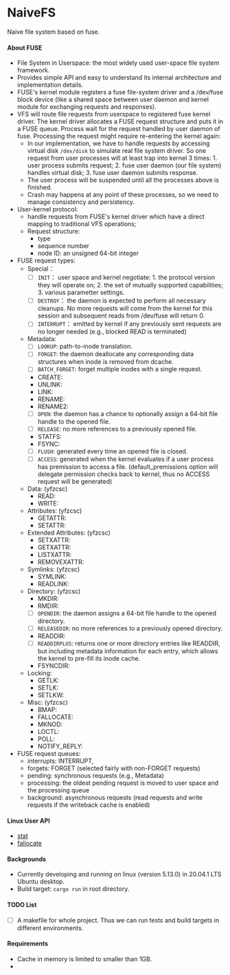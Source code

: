 # NaiveFS
Naive file system based on fuse.
#### About FUSE

- File System in Userspace: the most widely used user-space file system framework.
- Provides simple API and easy to understand its internal architecture and implementation details.
- FUSE's kernel module registers a fuse file-system driver and a /dev/fuse block device (like a shared space between user daemon and kernel module for exchanging requests and responses).
- VFS will route file requests from userspace to registered fuse kernel driver. The kernel driver allocates a FUSE request structure and puts it in a FUSE queue. Process wait for the request handled by user daemon of fuse. Processing the request might require re-entering the kernel again:
  - In our implementation, we have to handle requests by accessing virtual disk `/dev/disk` to simulate real file system driver. So one request from user processes will at least trap into kernel 3 times: 1. user process submits request; 2. fuse user daemon (our file system) handles virtual disk; 3. fuse user daemon submits response.
  - The user process will be suspended until all the processes above is finished.
  - Crash may happens at any point of these processes, so we need to manage consistency and persistency.
- User-kernel protocol:
  - handle requests from FUSE's kernel driver which have a direct mapping to traditional VFS operations;
  - Request structure:
    - type
    - sequence number
    - node ID: an unsigned 64-bit integer
- FUSE request types:
  - Special：
    - [ ] `INIT`： user space and kernel negotiate: 1. the protocol version they will operate on; 2. the set of mutually supported capabilities; 3. various parametter settings.
    - [ ] `DESTROY`： the daemon is expected to perform all necessary cleanups. No more requests will come from the kernel for this session and subsequent reads from /dev/fuse will return 0.
    - [ ] `INTERRUPT`： emitted by kernel if any previously sent requests are no longer needed (e.g., blocked READ is terminated)
  - Metadata:
    - [ ] `LOOKUP`: path-to-inode translation.
    - [ ] `FORGET`: the daemon deallocate any corresponding data structures when inode is removed from dcache.
    - [ ] `BATCH_FORGET`: forget multiple inodes with a single request.
    - CREATE:
    - UNLINK:
    - LINK:
    - RENAME:
    - RENAME2:
    - [ ] `OPEN`: the daemon has a chance to optionally assign a 64-bit file handle to the opened file.
    - [ ] `RELEASE`: no more references to a previously opened file.
    - STATFS:
    - FSYNC:
    - [ ] `FLUSH`: generated every time an opened file is closed.
    - [ ] `ACCESS`: generated when the kernel evaluates if a user process has premission to access a file. (default_premissions option will delegate permission checks back to kernel, thus no ACCESS request will be generated)
  - Data: (yfzcsc)
    - READ:
    - WRITE:
  - Attributes: (yfzcsc)
    - GETATTR:
    - SETATTR:
  - Extended Attributes: (yfzcsc)
    - SETXATTR:
    - GETXATTR:
    - LISTXATTR:
    - REMOVEXATTR:
  - Symlinks: (yfzcsc)
    - SYMLINK:
    - READLINK:
  - Directory: (yfzcsc)
    - MKDIR:
    - RMDIR:
    - [ ] `OPENDIR`: the daemon assigns a 64-bit file handle to the opened directory. 
    - [ ] `RELEASEDIR`: no more references to a previously opened directory. 
    - READDIR: 
    - [ ] `READDIRPLUS`: returns one or more directory entries like READDIR, but including metadata information for each entry, which allows the kernel to pre-fill its inode cache.
    - FSYNCDIR:
  - Locking:
    - GETLK:
    - SETLK:
    - SETLKW:
  - Misc: (yfzcsc)
    - BMAP:
    - FALLOCATE:
    - MKNOD:
    - LOCTL:
    - POLL:
    - NOTIFY_REPLY:
- FUSE request queues:
  - interrupts: INTERRUPT, 
  - forgets: FORGET (selected fairly with non-FORGET requests)
  - pending: synchronous requests (e.g., Metadata)
  - processing: the oldest pending request is moved to user space and the processing queue
  - background: asynchronous requests (read requests and write requests if the writeback cache is enabled)

#### Linux User API

- [stat](https://man7.org/linux/man-pages/man2/lstat.2.html)
- [fallocate](https://man7.org/linux/man-pages/man2/fallocate.2.html)
#### Backgrounds

- Currently developing and running on linux (version 5.13.0) in 20.04.1 LTS Ubuntu desktop.
- Build target: `cargo run` in root directory.

#### TODO List

- [ ] A makefile for whole project. Thus we can run tests and build targets in different environments.

#### Requirements

- Cache in memory is limited to smaller than 1GB.
- 
